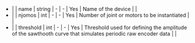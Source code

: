 * |         |  name          | string  | -              |   -           | Yes        | Name of the device | |
* |         |  njomos        | int     | -              |   -           | Yes        | Number of joint or motors to be instantiated | |
* |         |  threshold     | int     | -              |   -           | Yes        | Threshold used for defining the amplitude of the sawthooth curve that simulates periodic raw encoder data | |